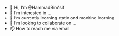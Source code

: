 - 👋 Hi, I’m @HammadBinAsif
- 👀 I’m interested in ...
- 🌱 I’m currently learning static and machine learning
- 💞️ I’m looking to collaborate on ...
- 📫 How to reach me via email 

<!---
HammadBinAsif/HammadBinAsif is a ✨ special ✨ repository because its `README.md` (this file) appears on your GitHub profile.
You can click the Preview link to take a look at your changes.
--->
